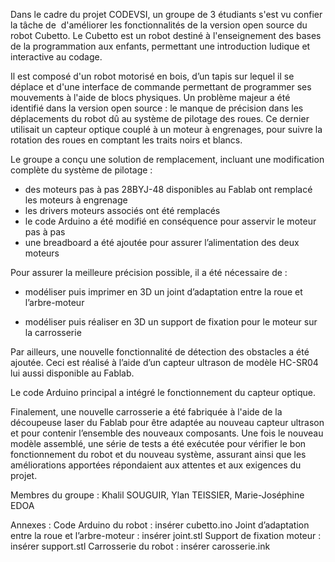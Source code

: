 Dans le cadre du projet CODEVSI, un groupe de 3 étudiants s'est vu confier la tâche de  d'améliorer les fonctionnalités de la version open source du robot Cubetto.
Le Cubetto est un robot destiné à l'enseignement des bases de la programmation aux enfants, permettant une introduction ludique et interactive au codage.



Il est composé d'un robot motorisé en bois, d’un tapis sur lequel il se déplace et d'une interface de commande permettant de programmer ses mouvements à l'aide de blocs physiques.
Un problème majeur a été identifié dans la version open source : le manque de précision dans les déplacements du robot dû au système de pilotage des roues. Ce dernier utilisait un capteur optique couplé à un moteur à engrenages, pour suivre la rotation des roues en comptant les
traits noirs et blancs.



Le groupe a conçu une solution de remplacement, incluant une modification complète du système de pilotage :
- des moteurs pas à pas 28BYJ-48 disponibles au Fablab ont remplacé les moteurs à engrenage
- les drivers moteurs associés ont été remplacés
- le code Arduino a été modifié en conséquence pour asservir le moteur pas à pas
- une breadboard a été ajoutée pour assurer l’alimentation des deux moteurs


Pour assurer la meilleure précision possible, il a été nécessaire de :
- modéliser puis imprimer en 3D un joint d’adaptation entre la roue et l’arbre-moteur



- modéliser puis réaliser en 3D un support de fixation pour le moteur sur la carrosserie




Par ailleurs, une nouvelle fonctionnalité de détection des obstacles a été ajoutée. Ceci est réalisé à l’aide d’un capteur ultrason de modèle HC-SR04 lui aussi disponible au Fablab.

Le code Arduino principal a intégré le fonctionnement du capteur optique.

Finalement, une nouvelle carrosserie a été fabriquée à l'aide de la découpeuse laser du Fablab pour être adaptée au nouveau capteur ultrason et pour contenir l’ensemble des nouveaux composants.
Une fois le nouveau modèle assemblé, une série de tests a été exécutée pour vérifier le bon fonctionnement du robot et du nouveau système, assurant ainsi que les améliorations apportées répondaient aux attentes et aux exigences du projet.


Membres du groupe : Khalil SOUGUIR, Ylan TEISSIER, Marie-Joséphine EDOA


Annexes :
Code Arduino du robot : insérer cubetto.ino
Joint d’adaptation entre la roue et l’arbre-moteur : insérer joint.stl
Support de fixation moteur : insérer support.stl
Carrosserie du robot : insérer carosserie.ink
